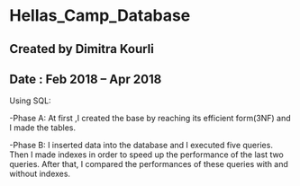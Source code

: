 # Hellas_Camp_Database

## Created by Dimitra Kourli
## Date : Feb 2018 – Apr 2018
Using SQL:

-Phase A: At first ,I created the base by reaching its efficient form(3NF) and I made the tables.

-Phase B: I inserted data into the database and I executed five queries. Then I made indexes in order to speed up the performance of the last two queries. 
After that, I compared the performances of these queries with and without indexes. 
